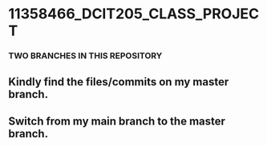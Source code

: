 # 11358466_DCIT205_CLASS_PROJECT
### TWO BRANCHES IN THIS REPOSITORY
## Kindly find the files/commits on my master branch. 
## Switch from my main branch to the master branch. 
